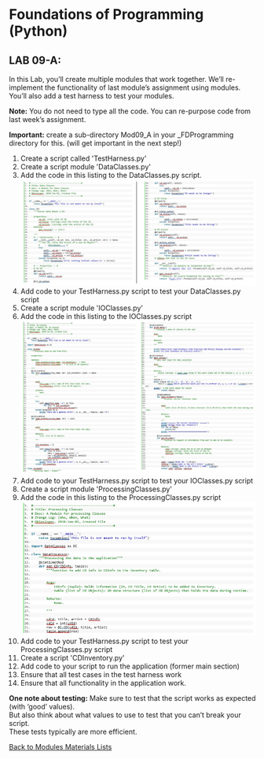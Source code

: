 # Foundations of Programming (Python)  

## LAB 09-A:

In this Lab, you’ll create multiple modules that work together. We’ll re-implement the functionality of last module’s assignment using modules. You’ll also add a test harness to test your modules. 
 
**Note:** You do not need to type all the code. You can re-purpose code from last week’s assignment.  

**Important:** create a sub-directory Mod09_A in your _FDProgramming directory for this. (will get important in the next step!)  

1.	Create a script called 'TestHarness.py'  
2.	Create a script module 'DataClasses.py'  
3.	Add the code in this listing to the DataClasses.py script.  
![alt text](images/LAB09_A1.JPG "listing DataClasses.py")  
4.	Add code to your TestHarness.py script to test your DataClasses.py script  
5.	Create a script module 'IOClasses.py'  
6.	Add the code in this listing to the IOClasses.py script  
![alt text](images/LAB09_A2.JPG "listing IOClasses.py")  
7.	Add code to your TestHarness.py script to test your IOClasses.py script  
8.	Create a script module 'ProcessingClasses.py'  
9.	Add the code in this listing to the ProcessingClasses.py script  
![alt text](images/LAB09_A3.JPG "listing ProcessingClasses.py") 
10.	Add code to your TestHarness.py script to test your ProcessingClasses.py script  
11.	Create a script 'CDInventory.py'  
12.	Add code to your script to run the application (former main section)  
13.	Ensure that all test cases in the test harness work  
14.	Ensure that all functionality in the application work.  

**One note about testing:** Make sure to test that the script works as expected (with ‘good’ values).  
But also think about what values to use to test that you can’t break your script.  
These tests typically are more efficient.  

[Back to Modules Materials Lists](../Modules.md#module-09-materials-list)
